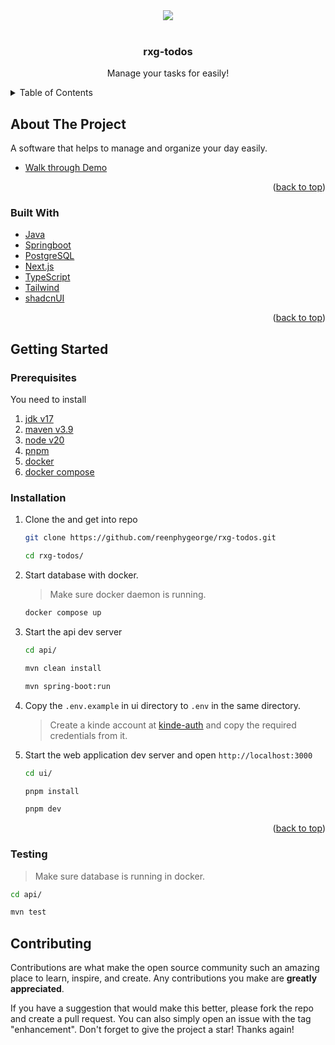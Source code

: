 <div align="center">
  <img src="https://res.cloudinary.com/rxg/image/upload/v1716671768/pika-1716671737261-1x_d1z06j.png"/>
</div>
<br />
<div align="center">
  <h3 align="center">rxg-todos</h3>
  <p align="center">
    Manage your tasks for easily! 
    <br />
  </p>
</div>

<!-- TABLE OF CONTENTS -->
<details>
  <summary>Table of Contents</summary>
  <ol>
    <li>
      <a href="#about-the-project">About The Project</a>
      <ul>
        <li><a href="#built-with">Built With</a></li>
      </ul>
    </li>
    <li>
      <a href="#getting-started">Getting Started</a>
      <ul>
        <li><a href="#prerequisites">Prerequisites</a></li>
        <li><a href="#installation">Installation</a></li>
        <li><a href="#testing">Installation</a></li>
      </ul>
    </li>
  </ol>
</details>

<!-- ABOUT THE PROJECT -->

## About The Project

A software that helps to manage and organize your day easily.
- [Walk through Demo](https://sendspark.com/share/2zh8hjte41m39ck5jnkr5q7u2mj1h5wm)

<p align="right">(<a href="#top">back to top</a>)</p>

### Built With

- [Java](https://www.java.com/en/)
- [Springboot](https://spring.io/projects/spring-boot)
- [PostgreSQL](https://www.postgresql.org/)
- [Next.js](https://nextjs.org/)
- [TypeScript](https://www.typescriptlang.org/)
- [Tailwind](https://tailwindcss.com/)
- [shadcnUI](https://ui.shadcn.com/)

<p align="right">(<a href="#top">back to top</a>)</p>

<!-- GETTING STARTED -->

## Getting Started

### Prerequisites

You need to install

1. [jdk v17](https://www.oracle.com/in/java/technologies/downloads/#java17)
2. [maven v3.9](https://maven.apache.org/download.cgi)
3. [node v20](https://nodejs.org/en/)
4. [pnpm](https://pnpm.io/)
5. [docker](https://docs.docker.com/get-docker/)
6. [docker compose](https://docs.docker.com/compose/install/)

### Installation

1. Clone the and get into repo

   ```sh
   git clone https://github.com/reenphygeorge/rxg-todos.git
   ```
   
   ```sh
   cd rxg-todos/
   ```

2. Start database with docker.

   > Make sure docker daemon is running.

   ```sh
   docker compose up
   ```

3. Start the api dev server

   ```sh
   cd api/
   ```
   ```sh
   mvn clean install
   ```
   ```sh
   mvn spring-boot:run
   ```

4. Copy the `.env.example` in ui directory to `.env` in the same directory.
   
   > Create a kinde account at [kinde-auth](https://kinde.com/) and copy the required credentials from it.

5. Start the web application dev server and open `http://localhost:3000`

   ```sh
   cd ui/
   ```
   ```sh
   pnpm install
   ```
   ```sh
   pnpm dev
   ```
   
<p align="right">(<a href="#top">back to top</a>)</p>

### Testing

> Make sure database is running in docker.

   ```sh
   cd api/
   ```
   
   ```sh
   mvn test
   ```

## Contributing

Contributions are what make the open source community such an amazing place to learn, inspire, and create. Any contributions you make are **greatly appreciated**.

If you have a suggestion that would make this better, please fork the repo and create a pull request. You can also simply open an issue with the tag "enhancement".
Don't forget to give the project a star! Thanks again!
